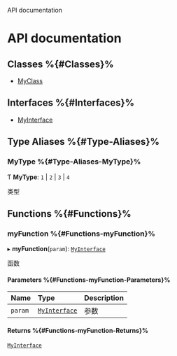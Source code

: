 API documentation

# API documentation

## Classes %{#Classes}%

- [MyClass](classes/MyClass.md)

## Interfaces %{#Interfaces}%

- [MyInterface](interfaces/MyInterface.md)

## Type Aliases %{#Type-Aliases}%

### MyType %{#Type-Aliases-MyType}%

Ƭ **MyType**: ``1`` \| ``2`` \| ``3`` \| ``4``

类型

## Functions %{#Functions}%

### myFunction %{#Functions-myFunction}%

▸ **myFunction**(`param`): [`MyInterface`](interfaces/MyInterface.md)

函数

#### Parameters %{#Functions-myFunction-Parameters}%

| Name | Type | Description |
| :------ | :------ | :------ |
| `param` | [`MyInterface`](interfaces/MyInterface.md) | 参数 |

#### Returns %{#Functions-myFunction-Returns}%

[`MyInterface`](interfaces/MyInterface.md)
